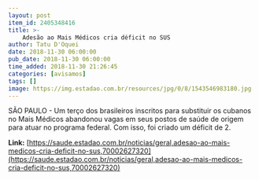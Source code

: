 ```yaml
---
layout: post
item_id: 2405348416
title: >-
    Adesão ao Mais Médicos cria déficit no SUS
author: Tatu D'Oquei
date: 2018-11-30 06:00:00
pub_date: 2018-11-30 06:00:00
time_added: 2018-11-30 21:26:45
categories: [avisamos]
tags: []
image: https://img.estadao.com.br/resources/jpg/0/8/1543546983180.jpg
---
```


SÃO PAULO - Um terço dos brasileiros inscritos para substituir os cubanos no Mais Médicos abandonou vagas em seus postos de saúde de origem para atuar no programa federal. Com isso, foi criado um déficit de 2.

**Link:** [https://saude.estadao.com.br/noticias/geral,adesao-ao-mais-medicos-cria-deficit-no-sus,70002627320](https://saude.estadao.com.br/noticias/geral,adesao-ao-mais-medicos-cria-deficit-no-sus,70002627320)

